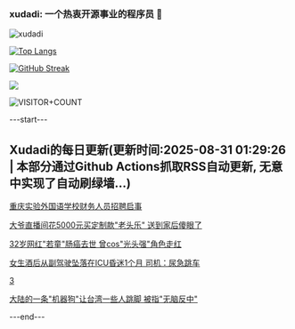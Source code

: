 ### xudadi: 一个热衷开源事业的程序员 👋

![xudadi](https://github-readme-stats-git-masterorgs-github-readme-stats-team.vercel.app/api?username=xudadi)

[![Top Langs](https://github-readme-stats.vercel.app/api/top-langs/?username=xudadi)](https://github.com/anuraghazra/github-readme-stats)

[![GitHub Streak](https://streak-stats.demolab.com?user=xudadi&locale=zh_Hans)](https://git.io/streak-stats)

![](https://raw.githubusercontent.com/xudadi/xudadi/main/assets/github-contribution-grid-snake.svg)

![VISITOR+COUNT](https://komarev.com/ghpvc/?username=xudadi&label=VISITOR+COUNT)


---start---

## Xudadi的每日更新(更新时间:2025-08-31 01:29:26 | 本部分通过Github Actions抓取RSS自动更新, 无意中实现了自动刷绿墙...)

[重庆实验外国语学校财务人员招聘启事](https://www.gongkaoleida.com/article/2595583)

[大爷直播间花5000元买定制款"老头乐" 送到家后傻眼了](https://m.163.com/news/article/K85JBGRF05149FJ6.html)

[32岁网红"若童"肠癌去世 曾cos"光头强"角色走红](https://m.163.com/news/article/K87D8H3L051492T3.html)

[女生酒后从副驾驶坠落在ICU昏迷1个月 司机：尿急跳车](https://m.163.com/news/article/K875694I053469LG.html)

[3](https://m.163.com/touch/news/sub/domestic)

[大陆的一条"机器狗"让台湾一些人跳脚 被指"无脑反中"](https://m.163.com/news/article/K85MAU6C05504DOQ.html)

---end---
